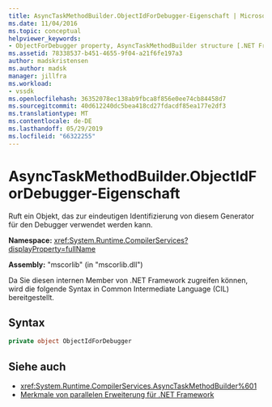 ```yaml
---
title: AsyncTaskMethodBuilder.ObjectIdForDebugger-Eigenschaft | Microsoft-Dokumentation
ms.date: 11/04/2016
ms.topic: conceptual
helpviewer_keywords:
- ObjectForDebugger property, AsyncTaskMethodBuilder structure [.NET Framework debug engines]
ms.assetid: 78338537-b451-4655-9f04-a21f6fe197a3
author: madskristensen
ms.author: madsk
manager: jillfra
ms.workload:
- vssdk
ms.openlocfilehash: 36352078ec138ab9fbca8f856e0ee74cb84458d7
ms.sourcegitcommit: 40d612240dc5bea418cd27fdacdf85ea177e2df3
ms.translationtype: MT
ms.contentlocale: de-DE
ms.lasthandoff: 05/29/2019
ms.locfileid: "66322255"
---
```

# <a name="asynctaskmethodbuilderobjectidfordebugger-property"></a>AsyncTaskMethodBuilder.ObjectIdForDebugger-Eigenschaft
Ruft ein Objekt, das zur eindeutigen Identifizierung von diesem Generator für den Debugger verwendet werden kann.

 **Namespace:** <xref:System.Runtime.CompilerServices?displayProperty=fullName>

 **Assembly:** "mscorlib" (in "mscorlib.dll")

 Da Sie diesen internen Member von .NET Framework zugreifen können, wird die folgende Syntax in Common Intermediate Language (CIL) bereitgestellt.

## <a name="syntax"></a>Syntax

```csharp
private object ObjectIdForDebugger
```

## <a name="see-also"></a>Siehe auch
- <xref:System.Runtime.CompilerServices.AsyncTaskMethodBuilder%601>
- [Merkmale von parallelen Erweiterung für .NET Framework](../../extensibility/debugger/parallel-extension-internals-for-the-dotnet-framework.md)